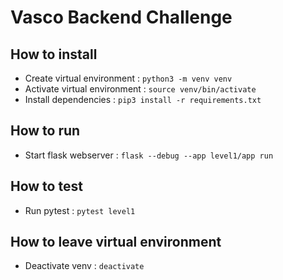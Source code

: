 # Vasco Backend Challenge

## How to install

- Create virtual environment : ```python3 -m venv venv```
- Activate virtual environment : ```source venv/bin/activate```
- Install dependencies : ```pip3 install -r requirements.txt```

## How to run

- Start flask webserver : ```flask --debug --app level1/app run```

## How to test

- Run pytest : ```pytest level1```

## How to leave virtual environment

- Deactivate venv : ```deactivate```
